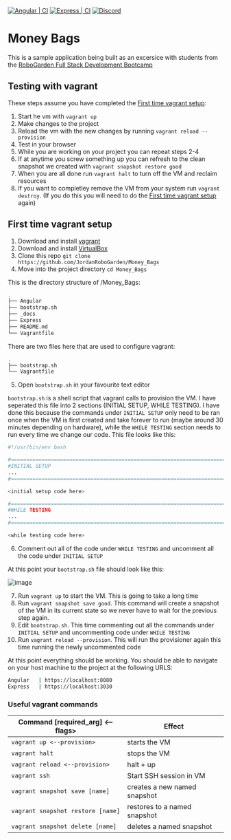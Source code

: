 [![Angular | CI](https://github.com/JordanRoboGarden/Money_Bags/actions/workflows/angular.js.yml/badge.svg?branch=main)](https://github.com/JordanRoboGarden/Money_Bags/actions/workflows/angular.js.yml)
[![Express | CI](https://github.com/JordanRoboGarden/Money_Bags/actions/workflows/express.js.yml/badge.svg)](https://github.com/JordanRoboGarden/Money_Bags/actions/workflows/express.js.yml)
[![Discord](https://discordapp.com/api/guilds/937863219194789908/embed.png)](#)

# Money Bags

This is a sample application being built as an excersice with students from the [RoboGarden Full Stack Development Bootcamp](https://bootcamps.robogarden.ca/bootcamp/full-stack)

## Testing with vagrant

These steps assume you have completed the [First time vagrant setup](#first-time-vagrant-setup):

1) Start he vm with `vagrant up`
2) Make changes to the project
3) Reload the vm with the new changes by running `vagrant reload --provision`
4) Test in your browser
5) While you are working on your project you can repeat steps 2-4
6) If at anytime you screw something up you can refresh to the clean snapshot we created with `vagrant snapshot restore good`
7) When you are all done run `vagrant halt` to turn off the VM and reclaim resources
8) If you want to completley remove the VM from your system run `vagrant destroy`. (If you do this you will need to do the [First time vagrant setup](#first-time-vagrant-setup) again)

## First time vagrant setup
1) Download and install [vagrant](https://www.vagrantup.com/)
2) Download and install [VirtualBox](https://www.virtualbox.org/)
3) Clone this repo `git clone https://github.com/JordanRoboGarden/Money_Bags`
4) Move into the project directory `cd Money_Bags`

This is the directory structure of /Money_Bags:
```bash
.
├── Angular
├── bootstrap.sh
├── _docs
├── Express
├── README.md
└── Vagrantfile
```
There are two files here that are used to configure vagrant:
```bash
.
├── bootstrap.sh
└── Vagrantfile
```
5) Open `bootstrap.sh` in your favourite text editor

`bootstrap.sh` is a shell script that vagrant calls to provision the VM. I have seperated this file into 2 sections (INITIAL SETUP, WHILE TESTING). I have done this because the commands under `INITIAL SETUP` only need to be ran once when the VM is first created and take forever to run (maybe around 30 minutes depending on hardware), while the `WHILE TESTING` section needs to run every time we change our code.
This file looks like this:
```bash
#!/usr/bin/env bash

#=============================================================================
#INITIAL SETUP
...
#=============================================================================

<initial setup code here>

#=============================================================================
#WHILE TESTING
...
#=============================================================================

<while testing code here>
```
6) Comment out all of the code under `WHILE TESTING` and uncomment all the code under `INITIAL SETUP`

At this point your `bootstrap.sh` file should look like this:

![image](https://user-images.githubusercontent.com/75544780/158471761-7a2d8833-a9f6-4f3c-bad3-98a641192d90.png)

7) Run `vagrant up` to start the VM. This is going to take a long time
8) Run `vagrant snapshot save good`. This command will create a snapshot of the VM in its current state so we never have to wait for the previous step again.
9) Edit `bootstrap.sh`. This time commenting out all the commands under `INITIAL SETUP` and uncommenting code under `WHILE TESTING`
10) Run `vagrant reload --provision`. This will run the provisioner again this time running the newly uncommented code

At this point everything should be working. You should be able to navigate on your host machine to the project at the following URLS:

```bash
Angular   | https://localhost:8080
Express   | https://localhost:3030
```
### Useful vagrant commands
| Command [required_arg] <--flags> | Effect                       |
|----------------------------------|------------------------------|
| `vagrant up <--provision>`         | starts the VM                |
| `vagrant halt`                     | stops the VM                 |
| `vagrant reload <--provision>`     | halt + up                    |
| `vagrant ssh`                      | Start SSH session in VM      |
| `vagrant snapshot save [name]`     | creates a new named snapshot |
| `vagrant snapshot restore [name]`  | restores to a named snapshot |
| `vagrant snapshot delete [name]`   | deletes a named snapshot     |
